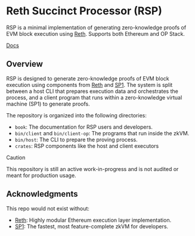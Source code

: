 # Reth Succinct Processor (RSP)

RSP is a minimal implementation of generating zero-knowledge proofs of EVM block execution using [Reth](https://reth.rs). Supports both Ethereum and OP Stack.

[Docs](https://succinctlabs.github.io/rsp/)

## Overview

RSP is designed to generate zero-knowledge proofs of EVM block execution using components from [Reth](https://reth.rs) and [SP1](https://docs.succinct.xyz/docs/sp1/introduction). The system is split between a host CLI that prepares execution data and orchestrates the process, and a client program that runs within a zero-knowledge virtual machine (SP1) to generate proofs.

The repository is organized into the following directories:

* `book`: The documentation for RSP users and developers.
* `bin/client` and `bin/client-op`: The programs that run inside the zkVM.
* `bin/host`: The CLI to prepare the proving process.
* `crates`: RSP components like the host and client executors


> [!CAUTION]
>
> This repository is still an active work-in-progress and is not audited or meant for production usage.

## Acknowledgments

This repo would not exist without:

* [Reth](https://reth.rs): Highly modular Ethereum execution layer implementation.
* [SP1](https://github.com/succinctlabs/sp1): The fastest, most feature-complete zkVM for developers.
